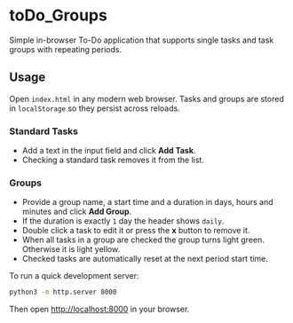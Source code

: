 # toDo_Groups

Simple in-browser To-Do application that supports single tasks and task groups with repeating periods.

## Usage

Open `index.html` in any modern web browser. Tasks and groups are stored in `localStorage` so they persist across reloads.

### Standard Tasks
- Add a text in the input field and click **Add Task**.
- Checking a standard task removes it from the list.

### Groups
- Provide a group name, a start time and a duration in days, hours and minutes and click **Add Group**.
- If the duration is exactly `1` day the header shows `daily`.
- Double click a task to edit it or press the **x** button to remove it.
- When all tasks in a group are checked the group turns light green. Otherwise it is light yellow.
- Checked tasks are automatically reset at the next period start time.

To run a quick development server:

```bash
python3 -m http.server 8000
```

Then open <http://localhost:8000> in your browser.
